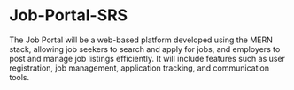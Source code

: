 # Job-Portal-SRS
The Job Portal will be a web-based platform developed using the MERN stack, allowing job seekers to search and apply for jobs, and employers to post and manage job listings efficiently. It will include features such as user registration, job management, application tracking, and communication tools.
